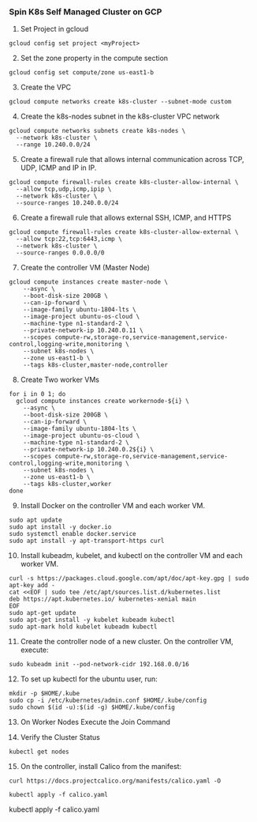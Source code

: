 ### Spin K8s Self Managed Cluster on GCP
1. Set Project in gcloud
```
gcloud config set project <myProject>
```


2. Set the zone property in the compute section
```
gcloud config set compute/zone us-east1-b
```


3. Create the VPC
```
gcloud compute networks create k8s-cluster --subnet-mode custom
```


4. Create the k8s-nodes subnet in the k8s-cluster VPC network
```
gcloud compute networks subnets create k8s-nodes \
  --network k8s-cluster \
  --range 10.240.0.0/24
```

5. Create a firewall rule that allows internal communication across TCP, UDP, ICMP and IP in IP.
```
gcloud compute firewall-rules create k8s-cluster-allow-internal \
  --allow tcp,udp,icmp,ipip \
  --network k8s-cluster \
  --source-ranges 10.240.0.0/24
```

6. Create a firewall rule that allows external SSH, ICMP, and HTTPS
```
gcloud compute firewall-rules create k8s-cluster-allow-external \
  --allow tcp:22,tcp:6443,icmp \
  --network k8s-cluster \
  --source-ranges 0.0.0.0/0
```

7. Create the controller VM (Master Node)
```
gcloud compute instances create master-node \
    --async \
    --boot-disk-size 200GB \
    --can-ip-forward \
    --image-family ubuntu-1804-lts \
    --image-project ubuntu-os-cloud \
    --machine-type n1-standard-2 \
    --private-network-ip 10.240.0.11 \
    --scopes compute-rw,storage-ro,service-management,service-control,logging-write,monitoring \
    --subnet k8s-nodes \
    --zone us-east1-b \
    --tags k8s-cluster,master-node,controller
```

8. Create Two worker VMs
```
for i in 0 1; do
  gcloud compute instances create workernode-${i} \
    --async \
    --boot-disk-size 200GB \
    --can-ip-forward \
    --image-family ubuntu-1804-lts \
    --image-project ubuntu-os-cloud \
    --machine-type n1-standard-2 \
    --private-network-ip 10.240.0.2${i} \
    --scopes compute-rw,storage-ro,service-management,service-control,logging-write,monitoring \
    --subnet k8s-nodes \
    --zone us-east1-b \
    --tags k8s-cluster,worker
done
```

9. Install Docker on the controller VM and each worker VM.
```
sudo apt update
sudo apt install -y docker.io 
sudo systemctl enable docker.service
sudo apt install -y apt-transport-https curl
```

10. Install kubeadm, kubelet, and kubectl on the controller VM and each worker VM.
```
curl -s https://packages.cloud.google.com/apt/doc/apt-key.gpg | sudo apt-key add -
cat <<EOF | sudo tee /etc/apt/sources.list.d/kubernetes.list
deb https://apt.kubernetes.io/ kubernetes-xenial main
EOF
sudo apt-get update
sudo apt-get install -y kubelet kubeadm kubectl
sudo apt-mark hold kubelet kubeadm kubectl
```

11. Create the controller node of a new cluster. On the controller VM, execute:
```
sudo kubeadm init --pod-network-cidr 192.168.0.0/16
```


12. To set up kubectl for the ubuntu user, run:
```
mkdir -p $HOME/.kube
sudo cp -i /etc/kubernetes/admin.conf $HOME/.kube/config
sudo chown $(id -u):$(id -g) $HOME/.kube/config
```

13. On Worker Nodes Execute the Join Command



14. Verify the Cluster Status
```
kubectl get nodes
```


15. On the controller, install Calico from the manifest:
```
curl https://docs.projectcalico.org/manifests/calico.yaml -O
```
```
kubectl apply -f calico.yaml
```


kubectl apply -f calico.yaml
